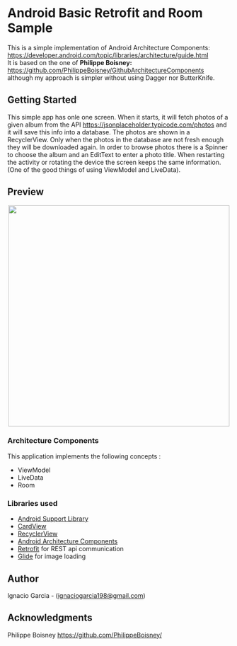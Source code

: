 # Android Basic Retrofit and Room Sample 

This is a simple implementation of Android Architecture Components: https://developer.android.com/topic/libraries/architecture/guide.html
<br/>It is based on the one of <b>Philippe Boisney:</b> https://github.com/PhilippeBoisney/GithubArchitectureComponents
although my approach is simpler without using Dagger nor ButterKnife.

## Getting Started

This simple app has onle one screen. When it starts, it will fetch photos of a given album from the API https://jsonplaceholder.typicode.com/photos
and it will save this info into a database. The photos are shown in a RecyclerView. Only when the photos in the database are not fresh enough they will be downloaded again.
In order to browse photos there is a Spinner to choose the album and an EditText to enter a photo title.
When restarting the activity or rotating the device the screen keeps the same information.(One of the good things of using ViewModel and LiveData).

## Preview
<p align="center">
 <img src ="https://raw.githubusercontent.com/IgnacioGarcia198/RetrofitAndRoomSample/retrofitAndRoomSample/Screenshot_1562137202.png", height=500/>
</p>


### Architecture Components

This application implements the following concepts :
- ViewModel
- LiveData
- Room


### Libraries used

* [Android Support Library][support-lib]
* [CardView][cardview]
* [RecyclerView][recyclerview]
* [Android Architecture Components][arch]
* [Retrofit][retrofit] for REST api communication
* [Glide][glide] for image loading

[support-lib]: https://developer.android.com/topic/libraries/support-library/index.html
[cardview]: https://developer.android.com/guide/topics/ui/layout/cardview
[recyclerview]: https://developer.android.com/reference/android/support/v7/widget/RecyclerView
[arch]: https://developer.android.com/arch
[retrofit]: http://square.github.io/retrofit
[glide]: https://github.com/bumptech/glide


## Author
Ignacio Garcia - (ignaciogarcia198@gmail.com)


## Acknowledgments
Philippe Boisney https://github.com/PhilippeBoisney/
